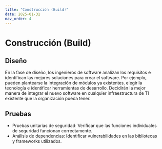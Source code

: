 ```yaml
---
title: "Construcción (Build)"
date: 2025-01-31
nav_order: 4
---
```

# Construcción (Build)

## Diseño
En la fase de diseño, los ingenieros de software analizan los requisitos e identifican las mejores soluciones para crear el software. Por ejemplo, pueden plantearse la integración de módulos ya existentes, elegir la tecnología e identificar herramientas de desarrollo. Decidirán la mejor manera de integrar el nuevo software en cualquier infraestructura de TI existente que la organización pueda tener.

## Pruebas
- Pruebas unitarias de seguridad: Verificar que las funciones individuales de seguridad funcionan correctamente.
- Análisis de dependencias: Identificar vulnerabilidades en las bibliotecas y frameworks utilizados.
